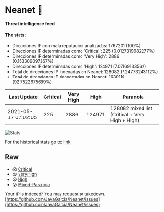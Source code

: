 # Neanet :hocho:
#### Threat intelligence feed
#### The stats:

- Direcciones IP con mala reputacion analizadas: 1767201 (100%)
- Direcciones IP determinadas como 'Critical':  225 (0.0127319982277%)
- Direcciones IP determinadas como 'Very High':  2886 (0.163309097267%)
- Direcciones IP determinadas como 'High':  124971 (7.07169133562)
- Total de direcciones IP indexadas en Neanet:  128082 (7.24773243112%)
- Total de direcciones IP descartadas en Neanet:  1639119 (92.7522675689%)

| Last Update | Critical | Very High | High | Paranoia |
| --- | --- | --- | --- | --- |
| 2021-05-17 07:02:05 | 225 | 2886 | 124971 | 128082 mixed list (Critical + Very High + High)|

![Stats](https://docs.google.com/spreadsheets/d/e/2PACX-1vSnaNMIXVabIpDJjufMlzH7poXnshF3mgd8Is1g9ytUEzVsP5my4Trn8f-xkoLLQ38xpL3HtmUexLo6/pubchart?oid=501124687&format=image)

For the historical stats go to: [link](/stats.csv)
## Raw
- :scream: [Critical](https://raw.githubusercontent.com/JavaGarcia/Neanet/master/blacklists/neanet_critical.txt)
- :fearful: [VeryHigh](https://raw.githubusercontent.com/JavaGarcia/Neanet/master/blacklists/neanet_veryHigh.txtt)
- :frowning: [High](https://raw.githubusercontent.com/JavaGarcia/Neanet/master/blacklists/neanet_high.txt)
- :dizzy_face: [Mixed-Paranoia](https://raw.githubusercontent.com/JavaGarcia/Neanet/master/blacklists/neanet_all.txt)


Your IP is indexed? You may request to takedown. [https://github.com/JavaGarcia/Neanet/issues](https://github.com/JavaGarcia/Neanet/issues)
























































































































































































































































































































































































































































































































































































































































































































































































































































































































































































































































































































































































































































































































































































































































































































































































































































































































































































































































































































































































































































































































































































































































































































































































































































































































































































































































































































































































































































































































































































































































































































































































































































































































































































































































































































































































































































































































































































































































































































































































































































































































































































































































































































































































































































































































































































































































































































































































































































































































































































































































































































































































































































































































































































































































































































































































































































































































































































































































































































































































































































































































































































































































































































































































































































































































































































































